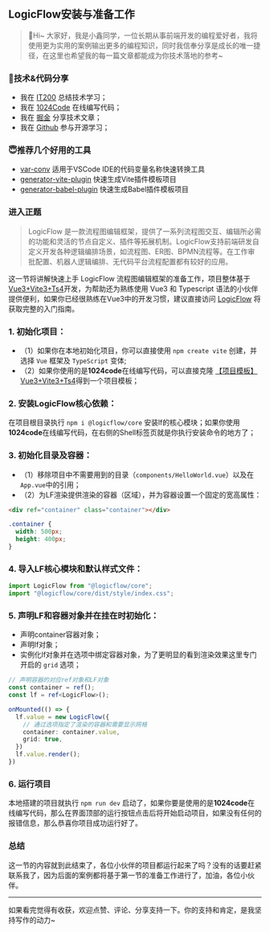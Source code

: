 ## LogicFlow安装与准备工作

>🎄Hi~ 大家好，我是小鑫同学，一位长期从事前端开发的编程爱好者，我将使用更为实用的案例输出更多的编程知识，同时我信奉分享是成长的唯一捷径，在这里也希望我的每一篇文章都能成为你技术落地的参考~

### 🚀技术&代码分享
- 我在 [IT200](https://it200.cn/) 总结技术学习；
- 我在 [1024Code](https://1024code.com/5bCP6ZG) 在线编写代码；
- 我在 [掘金](https://juejin.cn/user/3966693685871694) 分享技术文章；
- 我在 [Github](https://github.com/OSpoon) 参与开源学习；

### 😇推荐几个好用的工具
- [var-conv](https://github.com/OSpoon/var-conv) 适用于VSCode IDE的代码变量名称快速转换工具
- [generator-vite-plugin](https://github.com/OSpoon/generator-vite-plugin) 快速生成Vite插件模板项目
- [generator-babel-plugin](https://github.com/OSpoon/generator-babel-plugin) 快速生成Babel插件模板项目

### 进入正题

>LogicFlow 是一款流程图编辑框架，提供了一系列流程图交互、编辑所必需的功能和灵活的节点自定义、插件等拓展机制。LogicFlow支持前端研发自定义开发各种逻辑编排场景，如流程图、ER图、BPMN流程等。在工作审批配置、机器人逻辑编排、无代码平台流程配置都有较好的应用。

这一节将讲解快速上手 LogicFlow 流程图编辑框架的准备工作，项目整体基于[Vue3+Vite3+Ts4](https://1024code.com/codecubes/0z9xIZl)开发，为帮助还为熟练使用 Vue3 和 Typescript 语法的小伙伴提供便利，如果你已经很熟练在Vue3中的开发习惯，建议直接访问 [LogicFlow](http://logic-flow.org/) 将获取完整的入门指南。

### 1. 初始化项目：

- （1）如果你在本地初始化项目，你可以直接使用 `npm create vite` 创建，并选择 `Vue` 框架及 `TypeScript` 变体;
- （2）如果你使用的是**1024code**在线编写代码，可以直接克隆 [【项目模板】Vue3+Vite3+Ts4](https://1024code.com/codecubes/0z9xIZl)得到一个项目模板；


### 2. 安装LogicFlow核心依赖：

在项目根目录执行 `npm i @logicflow/core` 安装lf的核心模块；如果你使用**1024code**在线编写代码，在右侧的Shell标签页就是你执行安装命令的地方了；

### 3. 初始化目录及容器：

- （1）移除项目中不需要用到的目录（`components/HelloWorld.vue`）以及在`App.vue`中的引用；
- （2）为LF渲染提供渲染的容器（区域），并为容器设置一个固定的宽高属性：
```html
<div ref="container" class="container"></div>
```

```css
.container {
  width: 500px;
  height: 400px;
}
```

### 4. 导入LF核心模块和默认样式文件：

```typescript
import LogicFlow from "@logicflow/core";
import "@logicflow/core/dist/style/index.css";
```

### 5. 声明LF和容器对象并在挂在时初始化：

- 声明container容器对象；
- 声明lf对象；
- 实例化lf对象并在选项中绑定容器对象，为了更明显的看到渲染效果这里专门开启的 `grid` 选项；

```typescript
// 声明容器的对应ref对象和LF对象
const container = ref();
const lf = ref<LogicFlow>();

onMounted(() => {
  lf.value = new LogicFlow({
    // 通过选项指定了渲染的容器和需要显示网格
    container: container.value,
    grid: true,
  })
  lf.value.render();
})
```

### 6. 运行项目

本地搭建的项目就执行 `npm run dev` 启动了，如果你要是使用的是**1024code**在线编写代码，那么在界面顶部的运行按钮点击后将开始启动项目，如果没有任何的报错信息，那么恭喜你项目成功运行好了。

### 总结

这一节的内容就到此结束了，各位小伙伴的项目都运行起来了吗？没有的话要赶紧联系我了，因为后面的案例都将基于第一节的准备工作进行了，加油，各位小伙伴。

---

如果看完觉得有收获，欢迎点赞、评论、分享支持一下。你的支持和肯定，是我坚持写作的动力~


